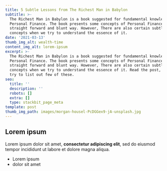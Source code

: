 ```yaml
---
title: 5 Subtle Lessons from The Richest Man in Babylon
subtitle: >-
  The Richest Man in Babylon is a book suggested for fundamental knowledge on
  Personal Finance. The book presents some concepts of Personal Finance in a
  straight forward and blunt way. However, There are also certain subtle
  concepts when we try to understand the essence of it.
date: '2021-03-13'
thumb_img_alt: wealth-time
content_img_alt: lorem-ipsum
excerpt: >-
  The Richest Man in Babylon is a book suggested for fundamental knowledge on
  Personal Finance. The book presents some concepts of Personal Finance in a
  straight forward and blunt way. However, There are also certain subtle
  concepts when we try to understand the essence of it. Read the post, where I
  try to list out few of these.
seo:
  title: ''
  description: ''
  robots: []
  extra: []
  type: stackbit_page_meta
template: post
thumb_img_path: images/morgan-housel-PcDGGex9-jA-unsplash.jpg
---
```

## Lorem ipsum

Lorem ipsum dolor sit amet, **consectetur adipiscing elit**, sed do eiusmod tempor incididunt ut labore et dolore magna aliqua.

- Lorem ipsum
- dolor sit amet